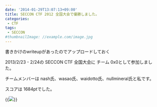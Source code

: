 ```yaml
---
date: '2014-01-29T13:07:13+09:00'
title: SECCON CTF 2012 全国大会で優勝しました。
categories:
 - CTF
tags:
 - SECCON
#thumbnailImage: //example.com/image.jpg
---
```


書きかけのwriteupがあったのでアップロードしておく

2013/2/23 - 2/24の SECCON CTF 全国大会に チーム 0x0として参加しました。

チームメンバーは nash氏、wasao氏、waidotto氏、nullmineral氏と私です。

スコアは 1684ptでした。

{{<image classes="fancybox" src="/assets/seccon-2012-finals/8350e0f576a0bb0ad3cbe70355ba0061.png">}}

<!--more-->
